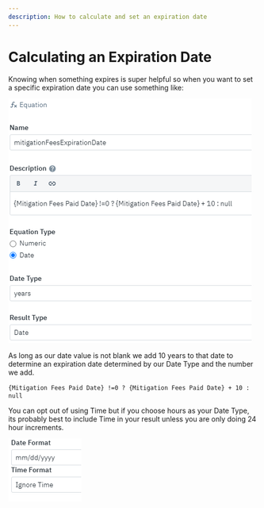 ```yaml
---
description: How to calculate and set an expiration date
---
```


# Calculating an Expiration Date

Knowing when something expires is super helpful so when you want to set a specific expiration date you can use something like:

![](../../.gitbook/assets/image%20%28241%29.png)

As long as our date value is not blank we add 10 years to that date to determine an expiration date determined by our Date Type and the number we add.

```text
{Mitigation Fees Paid Date} !=0 ? {Mitigation Fees Paid Date} + 10 : null
```

You can opt out of using Time but if you choose hours as your Date Type, its probably best to include Time in your result unless you are only doing 24 hour increments.

![](../../.gitbook/assets/image%20%28223%29.png)

